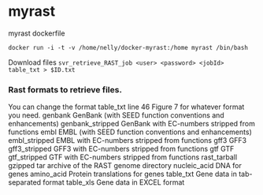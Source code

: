 # myrast
myrast dockerfile 

`docker run -i -t -v /home/nelly/docker-myrast:/home myrast /bin/bash`

Download files
`svr_retrieve_RAST_job <user> <password> <jobId> table_txt > $ID.txt`


### Rast formats to retrieve files.
You can change the format table_txt line 46 Figure 7 for whatever format you need.
genbank            GenBank (with SEED function conventions and enhancements)
genbank_stripped        GenBank with EC-numbers stripped from functions
embl                    EMBL (with SEED function conventions and enhancements)
embl_stripped            EMBL with EC-numbers stripped from functions
gff3                     GFF3
gff3_stripped            GFF3 with EC-numbers stripped from functions
gtf                      GTF
gtf_stripped             GTF with EC-numbers stripped from functions
rast_tarball             gzipped tar archive of the RAST genome directory
nucleic_acid            DNA for genes
amino_acid               Protein translations for genes
table_txt                Gene data in tab-separated format
table_xls                Gene data in EXCEL format
